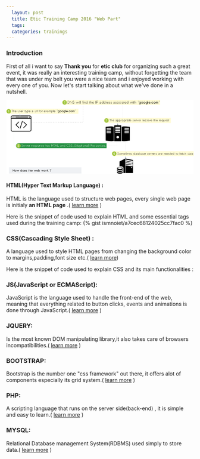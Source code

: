 ```yaml
---
  layout: post
  title: Etic Training Camp 2016 "Web Part"
  tags: 
  categories: trainings
---
```


### Introduction
First of all i want to say **Thank you** for **etic club** for organizing such a great event, it was really an interesting training camp, without forgetting the team that was under my belt you were a nice team and i enjoyed working with every one of you.
Now let's start talking about what we've done in a nutshell.

![the web in a nutshell](https://raw.githubusercontent.com/ismnoiet/ismnoiet.github.io/master/assets/img/theweb.png)
#### HTML(Hyper Text Markup Language) :
HTML is the language used to structure web pages, every single web page is initialy **an HTML page** .( [learn more](http://google.com) )

Here is the snippet of code used to explain HTML and some  essential tags  used during the training camp:
{% gist ismnoiet/a7cec68124025cc7fac0 %}

### CSS(Cascading Style Sheet) :
A language used to style HTML pages from changing the background color to margins,padding,font size etc.( [learn more](http://google.com))

Here is the snippet of code used to explain CSS and its main functionalities :


### JS(JavaScript or ECMAScript):
JavaScript is the language used to handle the front-end of the web,
meaning that everything related to button clicks, events and animations
is done through JavaScript.( [learn more](http://google.com) )

### JQUERY:
Is the most known DOM manipulating library,it also takes care of 
browsers incompatibilities.( [learn more](http://google.com) )
### BOOTSTRAP:
Bootstrap is the number one "css framework" out there, it offers alot of components especially its grid system.( [learn more](http://google.com) )
### PHP:
A scripting language that runs on the server side(back-end)
, it is simple and easy to learn.( [learn more](http://google.com) )
### MYSQL:
Relational Database management System(RDBMS) used simply to store data.( [learn more](http://google.com) )